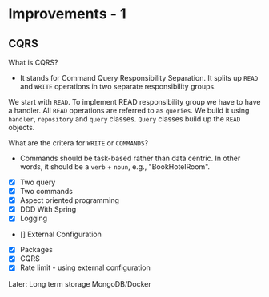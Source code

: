 # Improvements - 1

## CQRS
What is CQRS? 
- It stands for Command Query Responsibility Separation. 
It splits up `READ` and `WRITE` operations in two separate responsibility groups. 

We start with `READ`. To implement READ responsibility group we have to have a handler. All `READ` operations are referred to as `queries`. We build it using `handler`, `repository` and `query` classes. 
`Query` classes build up the `READ` objects.  

What are the critera for `WRITE` or `COMMANDS`? 
- Commands should be task-based rather than data centric. In other words, it should be a `verb` + `noun`, e.g., "BookHotelRoom". 



 

- [x] Two query 
- [x] Two commands 
- [x] Aspect oriented programming 
- [x] DDD With Spring 
- [x] Logging 
- [] External Configuration 
- [x] Packages
- [x] CQRS
- [x] Rate limit - using external configuration 

Later: 
Long term storage
MongoDB/Docker 

